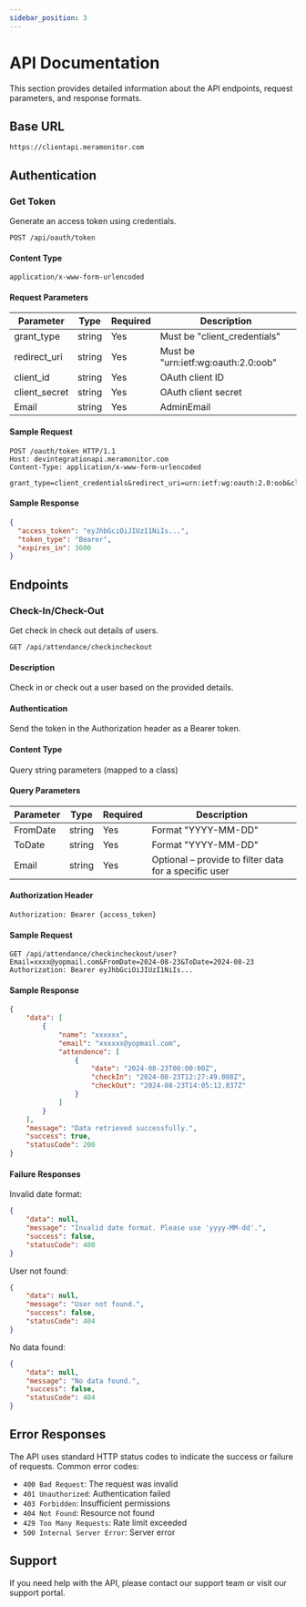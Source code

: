 ```yaml
---
sidebar_position: 3
---
```


# API Documentation

This section provides detailed information about the API endpoints, request parameters, and response formats.

## Base URL

```
https://clientapi.meramonitor.com
```

## Authentication

### Get Token

Generate an access token using credentials.

```http
POST /api/oauth/token
```

#### Content Type
```
application/x-www-form-urlencoded
```

#### Request Parameters

| Parameter | Type | Required | Description |
|-----------|------|----------|-------------|
| grant_type | string | Yes | Must be "client_credentials" |
| redirect_uri | string | Yes | Must be "urn:ietf:wg:oauth:2.0:oob" |
| client_id | string | Yes | OAuth client ID |
| client_secret | string | Yes | OAuth client secret |
| Email | string | Yes | AdminEmail |

#### Sample Request
```http
POST /oauth/token HTTP/1.1
Host: devintegrationapi.meramonitor.com
Content-Type: application/x-www-form-urlencoded

grant_type=client_credentials&redirect_uri=urn:ietf:wg:oauth:2.0:oob&client_id=yourclientid&client_secret=yourclientsecret
```

#### Sample Response
```json
{
  "access_token": "eyJhbGciOiJIUzI1NiIs...",
  "token_type": "Bearer",
  "expires_in": 3600
}
```

## Endpoints

### Check-In/Check-Out

Get check in check out details of users.

```http
GET /api/attendance/checkincheckout
```

#### Description
Check in or check out a user based on the provided details.

#### Authentication
Send the token in the Authorization header as a Bearer token.

#### Content Type
Query string parameters (mapped to a class)

#### Query Parameters

| Parameter | Type | Required | Description |
|-----------|------|----------|-------------|
| FromDate | string | Yes | Format "YYYY-MM-DD" |
| ToDate | string | Yes | Format "YYYY-MM-DD" |
| Email | string | Yes | Optional – provide to filter data for a specific user |

#### Authorization Header
```
Authorization: Bearer {access_token}
```

#### Sample Request
```http
GET /api/attendance/checkincheckout/user?Email=xxxx@yopmail.com&FromDate=2024-08-23&ToDate=2024-08-23
Authorization: Bearer eyJhbGciOiJIUzI1NiIs...
```

#### Sample Response
```json
{
    "data": [
        {
            "name": "xxxxxx",
            "email": "xxxxxx@yopmail.com",
            "attendence": [
                {
                    "date": "2024-08-23T00:00:00Z",
                    "checkIn": "2024-08-23T12:27:49.088Z",
                    "checkOut": "2024-08-23T14:05:12.837Z"
                }
            ]
        }
    ],
    "message": "Data retrieved successfully.",
    "success": true,
    "statusCode": 200
}
```

#### Failure Responses

Invalid date format:
```json
{
    "data": null,
    "message": "Invalid date format. Please use 'yyyy-MM-dd'.",
    "success": false,
    "statusCode": 400
}
```

User not found:
```json
{
    "data": null,
    "message": "User not found.",
    "success": false,
    "statusCode": 404
}
```

No data found:
```json
{
    "data": null,
    "message": "No data found.",
    "success": false,
    "statusCode": 404
}
```

## Error Responses

The API uses standard HTTP status codes to indicate the success or failure of requests. Common error codes:
- `400 Bad Request`: The request was invalid
- `401 Unauthorized`: Authentication failed
- `403 Forbidden`: Insufficient permissions
- `404 Not Found`: Resource not found
- `429 Too Many Requests`: Rate limit exceeded
- `500 Internal Server Error`: Server error

## Support

If you need help with the API, please contact our support team or visit our support portal. 
